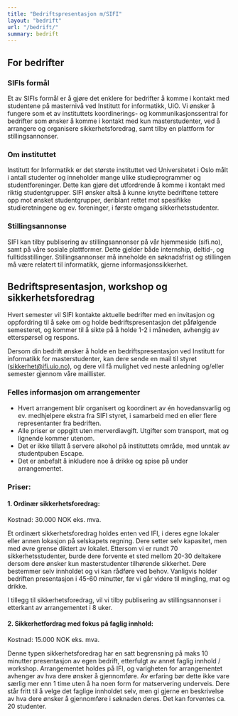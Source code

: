```yaml
---
title: "Bedriftspresentasjon m/SIFI"
layout: "bedrift"
url: "/bedrift/"
summary: bedrift
---
```


## For bedrifter 
### SIFIs formål
Et av SIFIs formål er å gjøre det enklere for bedrifter å komme i kontakt med studentene på masternivå ved Institutt for informatikk, UiO. Vi ønsker å fungere som et av instituttets koordinerings- og kommunikasjonssentral for bedrifter som ønsker å komme i kontakt med kun masterstudenter, ved å arrangere og organisere sikkerhetsforedrag, samt tilby en plattform for stillingsannonser.

### Om instituttet
Institutt for Informatikk er det største instituttet ved Universitetet i Oslo målt i antall studenter og inneholder mange ulike studieprogrammer og studentforeninger. Dette kan gjøre det utfordrende å komme i kontakt med riktig studentgrupper. SIFI ønsker altså å kunne knytte bedriftene tettere opp mot ønsket studentgrupper, deriblant rettet mot spesifikke studieretningene og ev. foreninger, i første omgang sikkerhetsstudenter.

### Stillingsannonse
SIFI kan tilby publisering av stillingsannonser på vår hjemmeside (sifi.no), samt på våre sosiale plattformer. Dette gjelder både internship, deltid-, og fulltidsstillinger. Stillingsannonser må inneholde en søknadsfrist og stillingen må være relatert til informatikk, gjerne informasjonssikkerhet. 

  
  
## Bedriftspresentasjon, workshop og sikkerhetsforedrag
Hvert semester vil SIFI kontakte aktuelle bedrifter med en invitasjon og oppfordring til å søke om og holde bedriftspresentasjon det påfølgende semesteret, og kommer til å sikte på å holde 1-2 i måneden, avhengig av etterspørsel og respons.

Dersom din bedrift ønsker å holde en bedriftspresentasjon ved Institutt for informatikk for masterstudenter, kan dere sende en mail til styret (sikkerhet@ifi.uio.no), og dere vil få mulighet ved neste anledning og/eller semester gjennom våre maillister.

### Felles informasjon om arrangementer
* Hvert arrangement blir organisert og koordinert av én hovedansvarlig og ev. medhjelpere ekstra fra SIFI styret, i samarbeid med en eller flere representanter fra bedriften.
* Alle priser er oppgitt uten merverdiavgift. Utgifter som transport, mat og lignende kommer utenom.
* Det er ikke tillatt å servere alkohol på instituttets område, med unntak av studentpuben Escape.
* Det er anbefalt å inkludere noe å drikke og spise på under arrangementet.

### Priser:
#### 1. Ordinær sikkerhetsforedrag: 
Kostnad: 30.000 NOK eks. mva.  
  
Et ordinært sikkerhetsforedrag holdes enten ved IFI, i deres egne lokaler eller annen lokasjon på selskapets regning. Dere setter selv kapasitet, men med øvre grense diktert av lokalet. Ettersom vi er rundt 70 sikkerhetsstudenter, burde dere forvente et sted mellom 20-30 deltakere dersom dere ønsker kun masterstudenter tilhørende sikkerhet. Dere bestemmer selv innholdet og vi kan rådføre ved behov. Vanligvis holder bedriften presentasjon i 45-60 minutter, før vi går videre til mingling, mat og drikke.  

I tillegg til sikkerhetsforedrag, vil vi tilby publisering av stillingsannonser i etterkant av arrangementet i 8 uker. 

#### 2. Sikkerhetfordrag med fokus på faglig innhold: 
Kostnad: 15.000 NOK eks. mva.  
  
Denne typen sikkerhetsforedrag har en satt begrensning på maks 10 minutter presentasjon av egen bedrift, etterfulgt av annet faglig innhold / workshop. Arrangementet holdes på IFI, og varigheten for arrangementet avhenger av hva dere ønsker å gjennomføre. Av erfaring bør dette ikke vare særlig mer enn 1 time uten å ha noen form for matservering underveis. Dere står fritt til å velge det faglige innholdet selv, men gi gjerne en beskrivelse av hva dere ønsker å gjennomføre i søknaden deres. Det kan forventes ca. 20 studenter.


